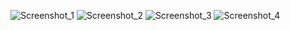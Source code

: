 ![Screenshot_1](https://github.com/juanfsouza/React-Projeto-Cost/assets/88254614/067c3f24-7d61-4591-91de-11bd0d08983d)
![Screenshot_2](https://github.com/juanfsouza/React-Projeto-Cost/assets/88254614/5ba29bf8-40f5-48a0-a61f-46ae2d22e623)
![Screenshot_3](https://github.com/juanfsouza/React-Projeto-Cost/assets/88254614/08ef7c1f-9b02-48a6-9104-92531e691a5c)
![Screenshot_4](https://github.com/juanfsouza/React-Projeto-Cost/assets/88254614/57f12049-ac07-4f55-9e95-0f8785112908)
